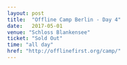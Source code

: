 ```yaml
---
layout: post
title:  "Offline Camp Berlin - Day 4"
date:   2017-05-01
venue: "Schloss Blankensee"
ticket: "Sold Out"
time: "all day"
href: "http://offlinefirst.org/camp/"
---
```

<!-- fill in the URL of your event host page if you haven't enough information for a detail page, so the event link won't point on the detail page at all -->
